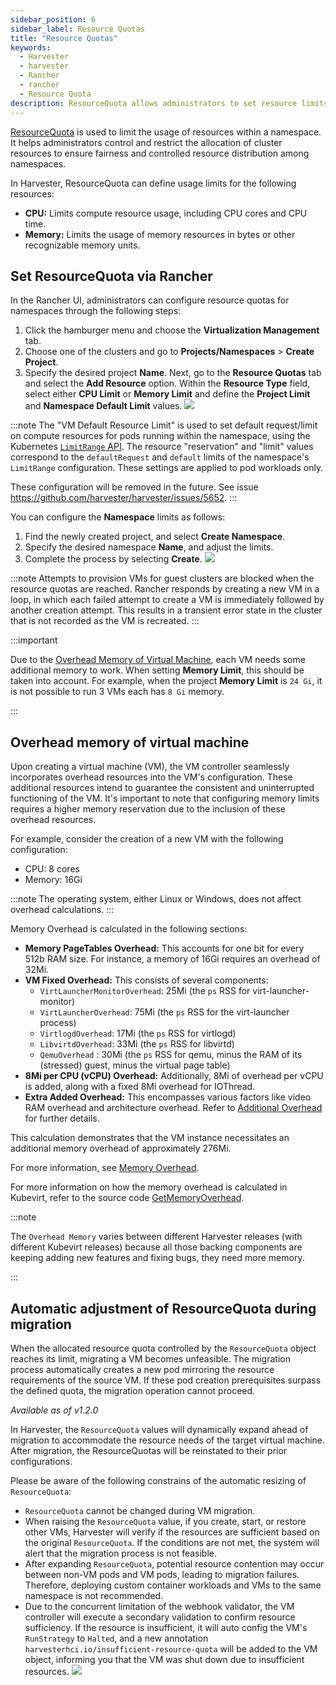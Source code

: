 ```yaml
---
sidebar_position: 6
sidebar_label: Resource Quotas
title: "Resource Quotas"
keywords:
  - Harvester
  - harvester
  - Rancher
  - rancher
  - Resource Quota
description: ResourceQuota allows administrators to set resource limits per namespace, preventing excessive resource usage and ensuring the smooth operation of other namespaces when the quota is reached.
---
```


<head>
  <link rel="canonical" href="https://docs.harvesterhci.io/v1.5/rancher/resource-quota"/>
</head>

[ResourceQuota](https://kubernetes.io/docs/concepts/policy/resource-quotas/) is used to limit the usage of resources within a namespace. It helps administrators control and restrict the allocation of cluster resources to ensure fairness and controlled resource distribution among namespaces.

In Harvester, ResourceQuota can define usage limits for the following resources:
- **CPU:** Limits compute resource usage, including CPU cores and CPU time.
- **Memory:** Limits the usage of memory resources in bytes or other recognizable memory units.

## Set ResourceQuota via Rancher
In the Rancher UI, administrators can configure resource quotas for namespaces through the following steps:

1. Click the hamburger menu and choose the **Virtualization Management** tab.
1. Choose one of the clusters and go to **Projects/Namespaces** > **Create Project**.
1. Specify the desired project **Name**. Next, go to the **Resource Quotas** tab and select the **Add Resource** option. Within the **Resource Type** field, select either **CPU Limit** or **Memory Limit** and define the **Project Limit** and **Namespace Default Limit** values.
  ![](/img/v1.3/rancher/create-project.png)

:::note
The "VM Default Resource Limit" is used to set default request/limit on compute resources for pods running within the namespace, using the Kubernetes [`LimitRange` API](https://kubernetes.io/docs/concepts/policy/limit-range/). The resource "reservation" and "limit" values correspond to the `defaultRequest` and `default` limits of the namespace's `LimitRange` configuration. These settings are applied to pod workloads only.

These configuration will be removed in the future. See issue https://github.com/harvester/harvester/issues/5652.
:::

You can configure the **Namespace** limits as follows: 

1. Find the newly created project, and select **Create Namespace**.
1. Specify the desired namespace **Name**, and adjust the limits.
1. Complete the process by selecting **Create**.
  ![](/img/v1.3/rancher/create-namespace.png)

:::note
Attempts to provision VMs for guest clusters are blocked when the resource quotas are reached. Rancher responds by creating a new VM in a loop, in which each failed attempt to create a VM is immediately followed by another creation attempt. This results in a transient error state in the cluster that is not recorded as the VM is recreated.
:::

:::important

Due to the [Overhead Memory of Virtual Machine](#overhead-memory-of-virtual-machine), each VM needs some additional memory to work. When setting **Memory Limit**, this should be taken into account. For example, when the project **Memory Limit** is `24 Gi`, it is not possible to run 3 VMs each has `8 Gi` memory.

:::

## Overhead memory of virtual machine
Upon creating a virtual machine (VM), the VM controller seamlessly incorporates overhead resources into the VM's configuration. These additional resources intend to guarantee the consistent and uninterrupted functioning of the VM. It's important to note that configuring memory limits requires a higher memory reservation due to the inclusion of these overhead resources.

For example, consider the creation of a new VM with the following configuration:
- CPU: 8 cores
- Memory: 16Gi

:::note
The operating system, either Linux or Windows, does not affect overhead calculations.
:::

Memory Overhead is calculated in the following sections:
- **Memory PageTables Overhead:** This accounts for one bit for every 512b RAM size. For instance, a memory of 16Gi requires an overhead of 32Mi.
- **VM Fixed Overhead:** This consists of several components:
    - `VirtLauncherMonitorOverhead`: 25Mi  (the `ps` RSS for virt-launcher-monitor)
    - `VirtLauncherOverhead`: 75Mi  (the `ps` RSS for the virt-launcher process)
    - `VirtlogdOverhead`: 17Mi  (the `ps` RSS for virtlogd)
    - `LibvirtdOverhead`: 33Mi (the `ps` RSS for libvirtd)
    - `QemuOverhead` : 30Mi (the `ps` RSS for qemu, minus the RAM of its (stressed) guest, minus the virtual page table)
- **8Mi per CPU (vCPU) Overhead:** Additionally, 8Mi of overhead per vCPU is added, along with a fixed 8Mi overhead for IOThread.
- **Extra Added Overhead:** This encompasses various factors like video RAM overhead and architecture overhead. Refer to [Additional Overhead](https://github.com/kubevirt/kubevirt/blob/2bb88c3d35d33177ea16c0f1e9fffdef1fd350c6/pkg/virt-controller/services/template.go#L1853-L1890) for further details.

This calculation demonstrates that the VM instance necessitates an additional memory overhead of approximately 276Mi.

For more information, see [Memory Overhead](https://kubevirt.io/user-guide/virtual_machines/virtual_hardware/#memory-overhead).

For more information on how the memory overhead is calculated in Kubevirt, refer to the source code [GetMemoryOverhead](https://github.com/kubevirt/kubevirt/blob/e8e638edc22587ec7be2cc3d983b61763e33f973/pkg/virt-controller/services/renderresources.go#L299).

:::note

The `Overhead Memory` varies between different Harvester releases (with different Kubevirt releases) because all those backing components are keeping adding new features and fixing bugs, they need more memory.

:::

## Automatic adjustment of ResourceQuota during migration
When the allocated resource quota controlled by the `ResourceQuota` object reaches its limit, migrating a VM becomes unfeasible. The migration process automatically creates a new pod mirroring the resource requirements of the source VM. If these pod creation prerequisites surpass the defined quota, the migration operation cannot proceed.

_Available as of v1.2.0_

In Harvester, the `ResourceQuota` values will dynamically expand ahead of migration to accommodate the resource needs of the target virtual machine. After migration, the ResourceQuotas will be reinstated to their prior configurations.

Please be aware of the following constrains of the automatic resizing of `ResourceQuota`:
- `ResourceQuota` cannot be changed during VM migration.
- When raising the `ResourceQuota` value, if you create, start, or restore other VMs, Harvester will verify if the resources are sufficient based on the original `ResourceQuota`. If the conditions are not met, the system will alert that the migration process is not feasible.
- After expanding `ResourceQuota`, potential resource contention may occur between non-VM pods and VM pods, leading to migration failures. Therefore, deploying custom container workloads and VMs to the same namespace is not recommended.
- Due to the concurrent limitation of the webhook validator, the VM controller will execute a secondary validation to confirm resource sufficiency. If the resource is insufficient, it will auto config the VM's `RunStrategy` to `Halted`, and a new annotation `harvesterhci.io/insufficient-resource-quota` will be added to the VM object, informing you that the VM was shut down due to insufficient resources.
  ![](/img/v1.2/rancher/vm-annotation-insufficient-resource-quota.png)
